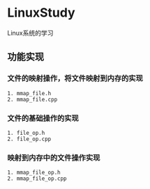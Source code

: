 # LinuxStudy
Linux系统的学习
## 功能实现

### 文件的映射操作，将文件映射到内存的实现
    1. mmap_file.h
    2. mmap_file.cpp

### 文件的基础操作的实现
    1. file_op.h
    2. file_op.cpp
### 映射到内存中的文件操作实现
    1. mmap_file_op.h
    2. mmap_file_op.cpp
